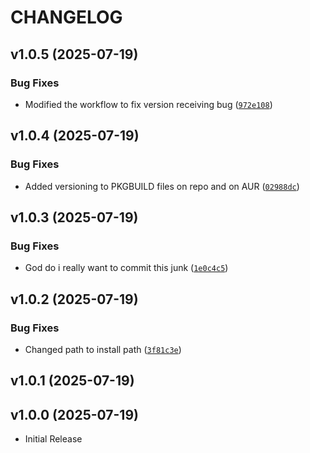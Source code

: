 # CHANGELOG

<!-- version list -->

## v1.0.5 (2025-07-19)

### Bug Fixes

- Modified the workflow to fix version receiving bug
  ([`972e108`](https://github.com/casperrr/termpix/commit/972e10896179acb0f311e685111e31e79721b770))


## v1.0.4 (2025-07-19)

### Bug Fixes

- Added versioning to PKGBUILD files on repo and on AUR
  ([`02988dc`](https://github.com/casperrr/termpix/commit/02988dc0f762230a1e4d73f77933656bad03417f))


## v1.0.3 (2025-07-19)

### Bug Fixes

- God do i really want to commit this junk
  ([`1e0c4c5`](https://github.com/casperrr/termpix/commit/1e0c4c5eb9ec50c689f31960af1b8abf07e27155))


## v1.0.2 (2025-07-19)

### Bug Fixes

- Changed path to install path
  ([`3f81c3e`](https://github.com/casperrr/termpix/commit/3f81c3eae1d3203f8800d18574398b030d3ff9f5))


## v1.0.1 (2025-07-19)


## v1.0.0 (2025-07-19)

- Initial Release
